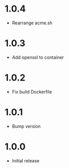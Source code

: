# 1.0.4
* Rearrange acme.sh

# 1.0.3
* Add openssl to container

# 1.0.2
* Fix build Dockerfile

# 1.0.1
* Bump version

# 1.0.0
* Initial release